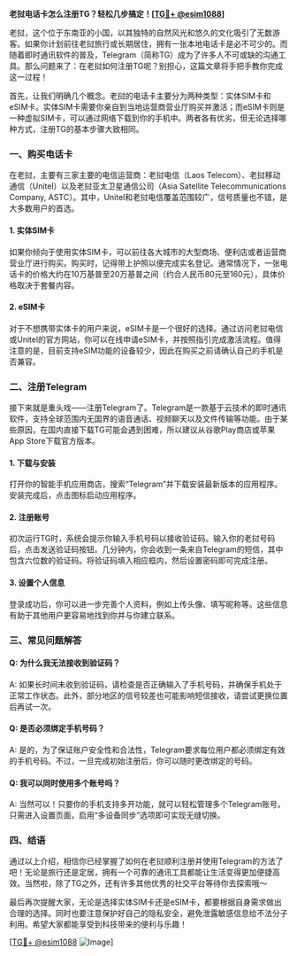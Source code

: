 **老挝电话卡怎么注册TG？轻松几步搞定！[[TG💪+ @esim1088](https://t.me/s/esim1088)]**

老挝，这个位于东南亚的小国，以其独特的自然风光和悠久的文化吸引了无数游客。如果你计划前往老挝旅行或长期居住，拥有一张本地电话卡是必不可少的。而随着即时通讯软件的普及，Telegram（简称TG）成为了许多人不可或缺的沟通工具。那么问题来了：在老挝如何注册TG呢？别担心，这篇文章将手把手教你完成这一过程！

首先，让我们明确几个概念。老挝的电话卡主要分为两种类型：实体SIM卡和eSIM卡。实体SIM卡需要你亲自到当地运营商营业厅购买并激活；而eSIM卡则是一种虚拟SIM卡，可以通过网络下载到你的手机中。两者各有优劣，但无论选择哪种方式，注册TG的基本步骤大致相同。

### 一、购买电话卡

在老挝，主要有三家主要的电信运营商：老挝电信（Laos Telecom）、老挝移动通信（Unitel）以及老挝亚太卫星通信公司（Asia Satellite Telecommunications Company, ASTC）。其中，Unitel和老挝电信覆盖范围较广，信号质量也不错，是大多数用户的首选。

#### 1. 实体SIM卡
如果你倾向于使用实体SIM卡，可以前往各大城市的大型商场、便利店或者运营商营业厅进行购买。购买时，记得带上护照以便完成实名登记。通常情况下，一张电话卡的价格大约在10万基普至20万基普之间（约合人民币80元至160元），具体价格取决于套餐内容。

#### 2. eSIM卡
对于不想携带实体卡的用户来说，eSIM卡是一个很好的选择。通过访问老挝电信或Unitel的官方网站，你可以在线申请eSIM卡，并按照指引完成激活流程。值得注意的是，目前支持eSIM功能的设备较少，因此在购买之前请确认自己的手机是否兼容。

### 二、注册Telegram

接下来就是重头戏——注册Telegram了。Telegram是一款基于云技术的即时通讯软件，支持全球范围内无国界的语音通话、视频聊天以及文件传输等功能。由于某些原因，在国内直接下载TG可能会遇到困难，所以建议从谷歌Play商店或苹果App Store下载官方版本。

#### 1. 下载与安装
打开你的智能手机应用商店，搜索“Telegram”并下载安装最新版本的应用程序。安装完成后，点击图标启动应用程序。

#### 2. 注册账号
初次运行TG时，系统会提示你输入手机号码以接收验证码。输入你的老挝号码后，点击发送验证码按钮。几分钟内，你会收到一条来自Telegram的短信，其中包含六位数的验证码。将验证码填入相应框内，然后设置密码即可完成注册。

#### 3. 设置个人信息
登录成功后，你可以进一步完善个人资料，例如上传头像、填写昵称等。这些信息有助于其他用户更容易地找到你并与你建立联系。

### 三、常见问题解答

#### Q: 为什么我无法接收到验证码？
A: 如果长时间未收到验证码，请检查是否正确输入了手机号码，并确保手机处于正常工作状态。此外，部分地区的信号较差也可能影响短信接收，请尝试更换位置后再试一次。

#### Q: 是否必须绑定手机号码？
A: 是的，为了保证账户安全性和合法性，Telegram要求每位用户都必须绑定有效的手机号码。不过，一旦完成初始注册后，你可以随时更改绑定的号码。

#### Q: 我可以同时使用多个账号吗？
A: 当然可以！只要你的手机支持多开功能，就可以轻松管理多个Telegram账号。只需进入设置页面，启用“多设备同步”选项即可实现无缝切换。

### 四、结语

通过以上介绍，相信你已经掌握了如何在老挝顺利注册并使用Telegram的方法了吧！无论是旅行还是定居，拥有一个可靠的通讯工具都能让生活变得更加便捷高效。当然啦，除了TG之外，还有许多其他优秀的社交平台等待你去探索哦～

最后再次提醒大家，无论是选择实体SIM卡还是eSIM卡，都要根据自身需求做出合理的选择。同时也要注意保护好自己的隐私安全，避免泄露敏感信息给不法分子利用。希望大家都能享受到科技带来的便利与乐趣！

[[TG💪+ @esim1088](https://t.me/s/esim1088) ![Image](https://i.postimg.cc/4NQfJmqS/Snipaste-2025-05-13-00-14-12.png)]